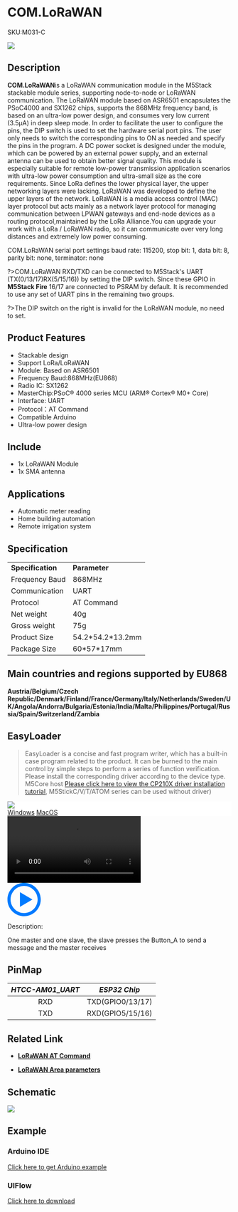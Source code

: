 # COM.LoRaWAN

<el-tag effect="plain">SKU:M031-C</el-tag>

<div class="product_pic"><img src="assets/img/product_pics/module/com_lorawan/com.lorawan.webp"></div>

## Description

**COM.LoRaWAN**is a LoRaWAN communication module in the M5Stack stackable module series, supporting node-to-node or LoRaWAN communication. The LoRaWAN module based on ASR6501 encapsulates the PSoC4000 and SX1262 chips, supports the 868MHz frequency band, is based on an ultra-low power design, and consumes very low current (3.5μA) in deep sleep mode. In order to facilitate the user to configure the pins, the DIP switch is used to set the hardware serial port pins. The user only needs to switch the corresponding pins to ON as needed and specify the pins in the program. A DC power socket is designed under the module, which can be powered by an external power supply, and an external antenna can be used to obtain better signal quality. This module is especially suitable for remote low-power transmission application scenarios with ultra-low power consumption and ultra-small size as the core requirements.
Since LoRa defines the lower physical layer, the upper networking layers were lacking. LoRaWAN was developed to define the upper layers of the network. LoRaWAN is a media access control (MAC) layer protocol but acts mainly as a network layer protocol for managing communication between LPWAN gateways and end-node devices as a routing protocol,maintained by the LoRa Alliance.You can upgrade your work with a LoRa / LoRaWAN radio, so it can communicate over very long distances and extremely low power consuming.

COM.LoRaWAN serial port settings baud rate: 115200, stop bit: 1, data bit: 8, parity bit: none, terminator: none

?>COM.LoRaWAN RXD/TXD can be connected to M5Stack's UART (TX(0/13/17)RX(5/15/16)) by setting the DIP switch. Since these GPIO in **M5Stack Fire** 16/17 are connected to PSRAM by default. It is recommended to use any set of UART pins in the remaining two groups.

?>The DIP switch on the right is invalid for the LoRaWAN module, no need to set.

## Product Features

-  Stackable design
-  Support LoRa/LoRaWAN
-  Module: Based on ASR6501
-  Frequency Baud:868MHz(EU868)
-  Radio IC: SX1262
-  MasterChip:PSoC® 4000 series MCU (ARM® Cortex® M0+ Core)
-  Interface: UART
-  Protocol：AT Command
-  Compatible Arduino
-  Ultra-low power design

## Include

-  1x LoRaWAN Module
-  1x SMA antenna

## Applications

-  Automatic meter reading
-  Home building automation
-  Remote irrigation system

## Specification

<table>
   <tr style="font-weight:bold">
      <td>Specification</td>
      <td>Parameter</td>
   </tr>
   <tr>
      <td>Frequency Baud</td>
      <td>868MHz</td>
   </tr>
   <tr>
      <td>Communication</td>
      <td>UART</td>
   </tr>
   <tr>
      <td>Protocol</td>
      <td>AT Command</td>
   </tr>
   <tr>
      <td>Net weight</td>
      <td>40g</td>
   </tr>
   <tr>
      <td>Gross weight</td>
      <td>75g</td>
   </tr>
   <tr>
      <td>Product Size</td>
      <td>54.2*54.2*13.2mm</td>
   </tr>
   <tr>
      <td>Package Size</td>
      <td>60*57*17mm</td>
   </tr>
 </table>

## Main countries and regions supported by EU868

**Austria/Belgium/Czech Republic/Denmark/Finland/France/Germany/Italy/Netherlands/Sweden/UK/Angola/Andorra/Bulgaria/Estonia/India/Malta/Philippines/Portugal/Russia/Spain/Switzerland/Zambia**

## EasyLoader

>EasyLoader is a concise and fast program writer, which has a built-in case program related to the product. It can be burned to the main control by simple steps to perform a series of function verification. Please install the corresponding driver according to the device type. M5Core host [Please click here to view the CP210X driver installation tutorial](en/arduino/arduino_development), M5StickC/V/T/ATOM series can be used without driver)

<div class="easyloader-box">
    <div style="background-color:white;">
        <div><img src="https://m5stack.oss-cn-shenzhen.aliyuncs.com/image/easyloader_intro.webp"></div>
        <div class="easyloader-btn">
            <a href="https://m5stack.oss-cn-shenzhen.aliyuncs.com/EasyLoader/Windows/MODULE/EasyLoader_COM_LoraWAN.zip">Windows</a>
            <a href="https://m5stack.oss-cn-shenzhen.aliyuncs.com/EasyLoader/MacOS/MODULE/EasyLoader_COM_LoraWAN.zip">MacOS</a>
        </div>
    </div>
    <div>
        <video id="example_video" controls>
            <source src="https://m5stack.oss-cn-shenzhen.aliyuncs.com/video/Product_example_video/Module/COM.LoraWAN.mp4" type="video/mp4">
        </video>
        <div class="easyloader-mask">
        <a>
            <svg id="play-btn" t="1583228776634" class="icon" viewBox="0 0 1024 1024" version="1.1" xmlns="http://www.w3.org/2000/svg" p-id="4152" width="75" height="75"><path d="M512 0C229.216 0 0 229.216 0 512s229.216 512 512 512 512-229.216 512-512S794.784 0 512 0z m0 928C282.24 928 96 741.76 96 512S282.24 96 512 96s416 186.24 416 416-186.24 416-416 416zM384 288l384 224-384 224z" p-id="4153" fill="#007aff"></path></svg></a>
            <p>Description:</p>
            <p>One master and one slave, the slave presses the Button_A to send a message and the master receives</p>
        </div>
    </div>
</div>


## PinMap

| *HTCC-AM01_UART* | *ESP32 Chip* |
| :----------: |:------------: |
| RXD       | TXD(GPIO0/13/17)    |
| TXD      | RXD(GPIO5/15/16)     |


## Related Link

- **[LoRaWAN AT Command](https://m5stack.oss-cn-shenzhen.aliyuncs.com/resource/docs/datasheet/module/CubeCell_Series_AT_Command_User_Manual_V0.5.pdf)**

- **[LoRaWAN Area parameters](https://m5stack.oss-cn-shenzhen.aliyuncs.com/resource/docs/datasheet/module/lorawantm_regional_parameters_v1.1rb_-_final.pdf)**

## Schematic

<img src="assets/img/product_pics/module/com_lorawan/com.lorawan_sch.webp">

## Example

### Arduino IDE

[Click here to get Arduino example](https://github.com/m5stack/M5-ProductExampleCodes/tree/master/Module/COM_LoRaWAN/Arduino)

### UIFlow

[Click here to download](https://github.com/m5stack/M5-ProductExampleCodes/tree/master/Module/COM_LoRaWAN/UIFlow)

<script>

   var purchase_link = '';


   anchor_search(purchase_link);
   scrollFunc();

</script>